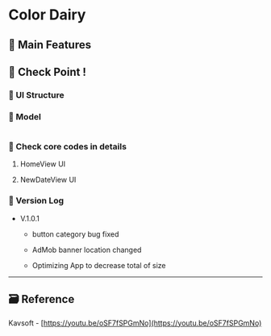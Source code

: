 # Color Dairy

<!-- ! 플레이스토어 링크, 스크린샷 -->

## 📌 Main Features

<!-- ## 📌 Project Setup -->

## 🔑 Check Point !

### 🔷 UI Structure

### 🔷 Model

```swift

```

### 🔷 Check core codes in details

1. HomeView UI

2. NewDateView UI

### 🔷 Version Log

- V.1.0.1

  - button category bug fixed

  - AdMob banner location changed

  - Optimizing App to decrease total of size

<!-- #### 👉 -->

<!-- > Describing check point in details in Jacob's DevLog - https://jacobko.info/firebaseios/ios-firebase-03/ -->

<!-- ## ❌ Error Check Point

### 🔶 -->

<!-- xcode Mark template -->

<!--
// MARK: IBOutlet
// MARK: LifeCycle
// MARK: Actions
// MARK: Methods
// MARK: Extensions
-->

<!-- <img height="350" alt="스크린샷" src=""> -->

<!-- README 한 줄에 여러 screenshoot 놓기 예제 -->
<!-- <p>
    <img alt="Clear Spaces demo" src="../assets/demo-clear-spaces.gif" height=400px>
    <img alt="QR code scanner demo" src="../assets/demo-qr-code.gif" height=400px>
    <img alt="Example preview demo" src="../assets/demo-example.gif" height=400px>
</p> -->

---

<!-- 🔶 🔷 📌 🔑 👉 -->

## 🗃 Reference

Kavsoft - [https://youtu.be/oSF7fSPGmNo](https://youtu.be/oSF7fSPGmNo)
